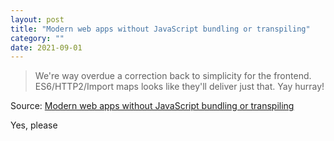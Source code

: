 ```yaml
---
layout: post
title: "Modern web apps without JavaScript bundling or transpiling"
category: ""
date: 2021-09-01
---
```


>We're way overdue a correction back to simplicity for the frontend. ES6/HTTP2/Import maps looks like they'll deliver just that. Yay hurray!

Source: [Modern web apps without JavaScript bundling or transpiling](https://world.hey.com/dhh/modern-web-apps-without-javascript-bundling-or-transpiling-a20f2755)

Yes, please
